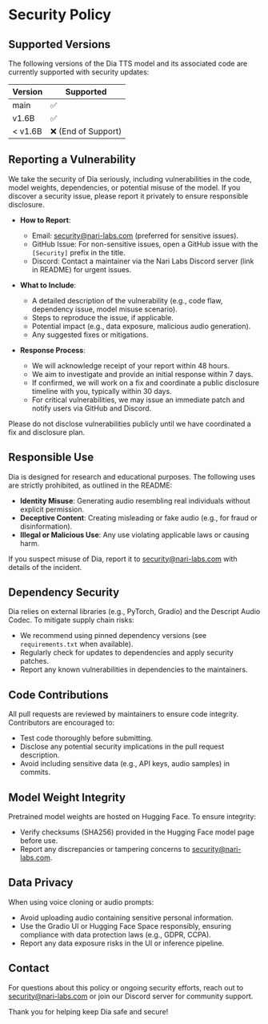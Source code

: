 
# Security Policy

## Supported Versions

The following versions of the Dia TTS model and its associated code are currently supported with security updates:

| Version | Supported          |
|---------|--------------------|
| main    | ✅                 |
| v1.6B   | ✅                 |
| < v1.6B | ❌ (End of Support) |

## Reporting a Vulnerability

We take the security of Dia seriously, including vulnerabilities in the code, model weights, dependencies, or potential misuse of the model. If you discover a security issue, please report it privately to ensure responsible disclosure.

- **How to Report**:
  - Email: security@nari-labs.com (preferred for sensitive issues).
  - GitHub Issue: For non-sensitive issues, open a GitHub issue with the `[Security]` prefix in the title.
  - Discord: Contact a maintainer via the Nari Labs Discord server (link in README) for urgent issues.

- **What to Include**:
  - A detailed description of the vulnerability (e.g., code flaw, dependency issue, model misuse scenario).
  - Steps to reproduce the issue, if applicable.
  - Potential impact (e.g., data exposure, malicious audio generation).
  - Any suggested fixes or mitigations.

- **Response Process**:
  - We will acknowledge receipt of your report within 48 hours.
  - We aim to investigate and provide an initial response within 7 days.
  - If confirmed, we will work on a fix and coordinate a public disclosure timeline with you, typically within 30 days.
  - For critical vulnerabilities, we may issue an immediate patch and notify users via GitHub and Discord.

Please do not disclose vulnerabilities publicly until we have coordinated a fix and disclosure plan.

## Responsible Use

Dia is designed for research and educational purposes. The following uses are strictly prohibited, as outlined in the README:

- **Identity Misuse**: Generating audio resembling real individuals without explicit permission.
- **Deceptive Content**: Creating misleading or fake audio (e.g., for fraud or disinformation).
- **Illegal or Malicious Use**: Any use violating applicable laws or causing harm.

If you suspect misuse of Dia, report it to security@nari-labs.com with details of the incident.

## Dependency Security

Dia relies on external libraries (e.g., PyTorch, Gradio) and the Descript Audio Codec. To mitigate supply chain risks:

- We recommend using pinned dependency versions (see `requirements.txt` when available).
- Regularly check for updates to dependencies and apply security patches.
- Report any known vulnerabilities in dependencies to the maintainers.

## Code Contributions

All pull requests are reviewed by maintainers to ensure code integrity. Contributors are encouraged to:

- Test code thoroughly before submitting.
- Disclose any potential security implications in the pull request description.
- Avoid including sensitive data (e.g., API keys, audio samples) in commits.

## Model Weight Integrity

Pretrained model weights are hosted on Hugging Face. To ensure integrity:

- Verify checksums (SHA256) provided in the Hugging Face model page before use.
- Report any discrepancies or tampering concerns to security@nari-labs.com.

## Data Privacy

When using voice cloning or audio prompts:

- Avoid uploading audio containing sensitive personal information.
- Use the Gradio UI or Hugging Face Space responsibly, ensuring compliance with data protection laws (e.g., GDPR, CCPA).
- Report any data exposure risks in the UI or inference pipeline.

## Contact

For questions about this policy or ongoing security efforts, reach out to security@nari-labs.com or join our Discord server for community support.

Thank you for helping keep Dia safe and secure!
